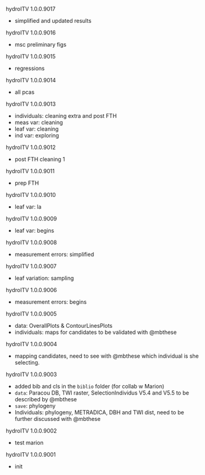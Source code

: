 hydroITV 1.0.0.9017
* simplified and updated results

hydroITV 1.0.0.9016
* msc preliminary figs

hydroITV 1.0.0.9015
* regressions

hydroITV 1.0.0.9014
* all pcas

hydroITV 1.0.0.9013
* individuals: cleaning extra and post FTH
* meas var: cleaning
* leaf var: cleaning
* ind var: exploring

hydroITV 1.0.0.9012
* post FTH cleaning 1

hydroITV 1.0.0.9011
* prep FTH

hydroITV 1.0.0.9010
* leaf var: la

hydroITV 1.0.0.9009
* leaf var: begins

hydroITV 1.0.0.9008
* measurement errors: simplified

hydroITV 1.0.0.9007
* leaf variation: sampling

hydroITV 1.0.0.9006
* measurement errors: begins

hydroITV 1.0.0.9005
* data: OverallPlots & ContourLinesPlots
* individuals: maps for candidates to be validated with @mbthese

hydroITV 1.0.0.9004
* mapping candidates, need to see with @mbthese which individual is she selecting.

hydroITV 1.0.0.9003
* added bib and cls in the `biblio` folder (for collab w Marion)
* `data`: Paracou DB, TWI raster, SelectionIndividus V5.4 and V5.5 to be described by @mbthese
* `save`: phylogeny
* Individuals: phylogeny, METRADICA, DBH and TWI dist, need to be further discussed with @mbthese

hydroITV 1.0.0.9002
* test marion

hydroITV 1.0.0.9001 
* init

